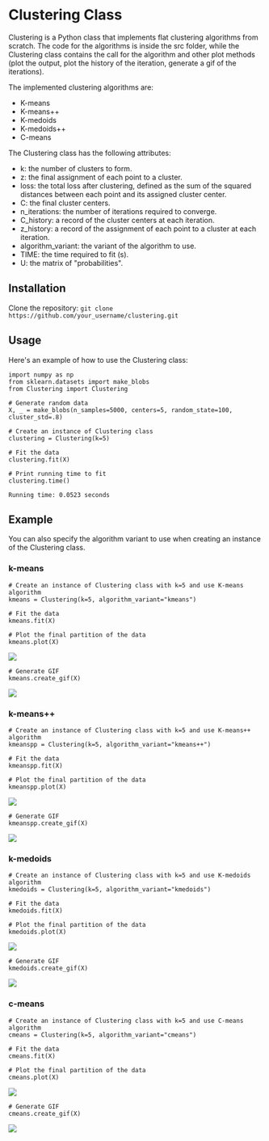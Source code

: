 # Clustering Class
Clustering is a Python class that implements flat clustering algorithms from scratch. The code for the algorithms is inside the src folder, while the Clustering class contains the call for the algorithm and other plot methods (plot the output, plot the history of the iteration, generate a gif of the iterations).

The implemented clustering algorithms are:

  - K-means
  - K-means++
  - K-medoids
  - K-medoids++
  - C-means
 
The Clustering class has the following attributes:

  - k: the number of clusters to form.
  - z: the final assignment of each point to a cluster.
  - loss: the total loss after clustering, defined as the sum of the squared distances between each point and its assigned cluster center.
  - C: the final cluster centers.
  - n_iterations: the number of iterations required to converge.
  - C_history: a record of the cluster centers at each iteration.
  - z_history: a record of the assignment of each point to a cluster at each iteration.
  - algorithm_variant: the variant of the algorithm to use.
  - TIME: the time required to fit (s).
  - U: the matrix of "probabilities".
  
  
## Installation

Clone the repository:
`git clone https://github.com/your_username/clustering.git`

## Usage

Here's an example of how to use the Clustering class:

```
import numpy as np
from sklearn.datasets import make_blobs
from Clustering import Clustering

# Generate random data
X, _ = make_blobs(n_samples=5000, centers=5, random_state=100, cluster_std=.8)

# Create an instance of Clustering class
clustering = Clustering(k=5)

# Fit the data
clustering.fit(X)

# Print running time to fit
clustering.time()
```
`Running time: 0.0523 seconds `

## Example
You can also specify the algorithm variant to use when creating an instance of the Clustering class. 

### k-means
```
# Create an instance of Clustering class with k=5 and use K-means algorithm
kmeans = Clustering(k=5, algorithm_variant="kmeans")

# Fit the data
kmeans.fit(X)

# Plot the final partition of the data
kmeans.plot(X)
```
![](images/kmeans.png)

```
# Generate GIF
kmeans.create_gif(X)
```
![](images/kmeans.gif)

### k-means++
```
# Create an instance of Clustering class with k=5 and use K-means++ algorithm
kmeanspp = Clustering(k=5, algorithm_variant="kmeans++")

# Fit the data
kmeanspp.fit(X)

# Plot the final partition of the data
kmeanspp.plot(X)
```
![](images/kmeans++.png)

```
# Generate GIF
kmeanspp.create_gif(X)
```
![](images/kmeans++.gif)

### k-medoids
```
# Create an instance of Clustering class with k=5 and use K-medoids algorithm
kmedoids = Clustering(k=5, algorithm_variant="kmedoids")

# Fit the data
kmedoids.fit(X)

# Plot the final partition of the data
kmedoids.plot(X)
```
![](images/kmedoids.png)

```
# Generate GIF
kmedoids.create_gif(X)
```
![](images/kmedoids.gif)

### c-means
```
# Create an instance of Clustering class with k=5 and use C-means algorithm
cmeans = Clustering(k=5, algorithm_variant="cmeans")

# Fit the data
cmeans.fit(X)

# Plot the final partition of the data
cmeans.plot(X)
```
![](images/cmeans.png)

```
# Generate GIF
cmeans.create_gif(X)
```
![](images/cmeans.gif)

